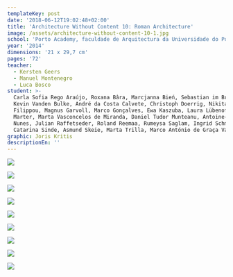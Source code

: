 ```yaml
---
templateKey: post
date: '2018-06-12T19:02:48+02:00'
title: 'Architecture Without Content 10: Roman Architecture'
image: /assets/architecture-without-content-10-1.jpg
school: 'Porto Academy, faculdade de Arquitectura da Universidade do Porto'
year: '2014'
dimensions: '21 x 29,7 cm'
pages: '72'
teacher:
  - Kersten Geers
  - Manuel Montenegro
  - Luca Bosco
student: >-
  Carla Sofia Rego Araújo, Roxana Bâra, Marcjanna Bień, Sebastian im Brahm,
  Kevin Vanden Bulke, André da Costa Calvete, Christoph Doerrig, Nikita
  Filippou, Magnus Garvoll, Marco Gonçalves, Ewa Kaszuba, Laura Lübenoff, Luise
  Marter, Marta Vasconcelos de Miranda, Daniel Tudor Munteanu, Antoine-Frédéric
  Nunes, Julian Raffetseder, Roland Reemaa, Rumeysa Saglam, Ingrid Schmaedecke,
  Catarina Sinde, Asmund Skeie, Marta Trilla, Marco António de Graça Vargas
graphic: Joris Kritis
descriptionEn: ''
---
```


![](/assets/architecture-without-content-10-2.jpg)

![](/assets/architecture-without-content-10-3.jpg)

![](/assets/architecture-without-content-10-4.jpg)

![](/assets/architecture-without-content-10-5.jpg)

![](/assets/architecture-without-content-10-6.jpg)

![](/assets/architecture-without-content-10-7.jpg)

![](/assets/architecture-without-content-10-8.jpg)

![](/assets/architecture-without-content-10-9.jpg)

![](/assets/architecture-without-content-10-10.jpg)
